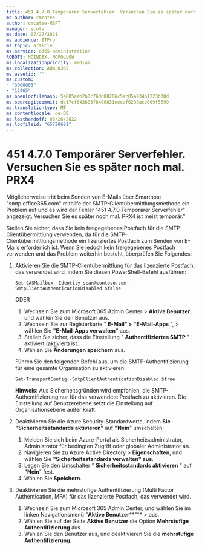 ```yaml
---
title: 451 4.7.0 Temporärer Serverfehler. Versuchen Sie es später noch mal. PRX4
ms.author: cmcatee
author: cmcatee-MSFT
manager: scotv
ms.date: 07/27/2021
ms.audience: ITPro
ms.topic: article
ms.service: o365-administration
ROBOTS: NOINDEX, NOFOLLOW
ms.localizationpriority: medium
ms.collection: Adm_O365
ms.assetid: ''
ms.custom:
- "3000003"
- "12465"
ms.openlocfilehash: 5a885aeb2b0c76dd08206c5ac05a934b1223b30d
ms.sourcegitcommit: de17cf643683f8406831eecaf6299ace609f5599
ms.translationtype: MT
ms.contentlocale: de-DE
ms.lasthandoff: 05/26/2022
ms.locfileid: "65720681"
---
```

# <a name="451-470-temporary-server-error-please-try-again-later-prx4"></a>451 4.7.0 Temporärer Serverfehler. Versuchen Sie es später noch mal. PRX4

Möglicherweise tritt beim Senden von E-Mails über Smarthost "smtp.office365.com" mithilfe der SMTP-Clientübermittlungsmethode ein Problem auf und es wird der Fehler "451 4.7.0 Temporärer Serverfehler" angezeigt. Versuchen Sie es später noch mal. PRX4 ist meist temporär."

Stellen Sie sicher, dass Sie kein freigegebenes Postfach für die SMTP-Clientübermittlung verwenden, da für die SMTP-Clientübermittlungsmethode ein lizenziertes Postfach zum Senden von E-Mails erforderlich ist. Wenn Sie jedoch kein freigegebenes Postfach verwenden und das Problem weiterhin besteht, überprüfen Sie Folgendes:

1. Aktivieren Sie die SMTP-Clientübermittlung für das lizenzierte Postfach, das verwendet wird, indem Sie diesen PowerShell-Befehl ausführen:

    `Set-CASMailbox -Identity sean@contoso.com -SmtpClientAuthenticationDisabled $false`

    ODER

    1. Wechseln Sie zum Microsoft 365 Admin Center > **Aktive Benutzer**, und wählen Sie den Benutzer aus.
    1. Wechseln Sie zur Registerkarte " **E-Mail" > "E-Mail-Apps** ", > wählen Sie **"E-Mail-Apps verwalten"** aus.
    1. Stellen Sie sicher, dass die Einstellung " **Authentifiziertes SMTP** " aktiviert (aktiviert) ist.
    1. Wählen Sie **Änderungen speichern** aus.

    Führen Sie den folgenden Befehl aus, um die SMTP-Authentifizierung für eine gesamte Organisation zu aktivieren:

    `Set-TransportConfig -SmtpClientAuthenticationDisabled $true`

    **Hinweis**: Aus Sicherheitsgründen wird empfohlen, die SMTP-Authentifizierung nur für das verwendete Postfach zu aktivieren. Die Einstellung auf Benutzerebene setzt die Einstellung auf Organisationsebene außer Kraft.

2. Deaktivieren Sie die Azure Security-Standardwerte, indem **Sie "Sicherheitsstandards aktivieren"** auf **"Nein**" umschalten:

    1. Melden Sie sich beim Azure-Portal als Sicherheitsadministrator, Administrator für bedingten Zugriff oder globaler Administrator an.
    1. Navigieren Sie zu Azure Active Directory \> **Eigenschaften**, und wählen Sie **"Sicherheitsstandards verwalten" aus**.
    1. Legen Sie den Umschalter " **Sicherheitsstandards aktivieren** " auf **"Nein**" fest.
    1. Wählen Sie **Speichern**.

3. Deaktivieren Sie die mehrstufige Authentifizierung (Multi Factor Authentication, MFA) für das lizenzierte Postfach, das verwendet wird.

    1. Wechseln Sie zum Microsoft 365 Admin Center, und wählen Sie im linken Navigationsmenü "**Aktive Benutzer****"** >  aus.
    1. Wählen Sie auf der Seite **Aktive Benutzer** die Option **Mehrstufige Authentifizierung** aus.
    1. Wählen Sie den Benutzer aus, und deaktivieren Sie die **mehrstufige Authentifizierung**.
